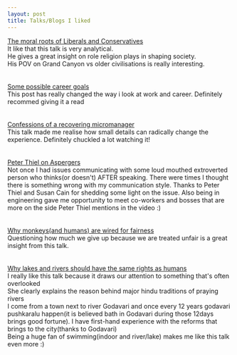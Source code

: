```yaml
---
layout: post
title: Talks/Blogs I liked
---
```


<div class="posts">
    <article class="post">
      <div class="entry">
        <a href="https://www.ted.com/talks/jonathan_haidt_the_moral_roots_of_liberals_and_conservatives">The moral roots of Liberals and Conservatives</a><br>
        It like that this talk is very analytical.<br>
        He gives a great insight on role religion plays in shaping society.<br>
        His POV on Grand Canyon vs older civilisations is really interesting.<br>
      </div>
      <br>
      <br>
      <div class="entry">
        <a href="https://jvns.ca/blog/2018/09/30/some-possible-career-goals/">Some possible career goals</a><br>
          This post has really changed the way i look at work and career. Definitely recommed giving it a read<br>
      </div>
      <br>
      <br>
      <div class="entry">
        <a href="https://www.ted.com/talks/chieh_huang_confessions_of_a_recovering_micromanager?language=en">Confessions of a recovering micromanager</a><br>
        This talk made me realise how small details can radically change the experience. Definitely chuckled a lot watching it!<br>
      </div>
      <br>
      <br>
      <div class="entry">
        <a href="https://www.youtube.com/watch?v=hkHvDOPNI1w">Peter Thiel on Aspergers</a><br>
          Not once I had issues communicating with some loud mouthed extroverted person who thinks(or doesn't) AFTER speaking. There were times I thought there is something wrong with my communication style. Thanks to Peter Thiel and Susan Cain for shedding some light on the issue. Also being in engineering gave me opportunity to meet co-workers and bosses that are more on the side Peter Thiel mentions in the video :)<br>
      </div>
      <br>
      <br>
      <div class="entry">
        <a href="https://www.ted.com/talks/sarah_brosnan_why_monkeys_and_humans_are_wired_for_fairness/">Why monkeys(and humans) are wired for fairness</a><br>
          Questioning how much we give up because we are treated unfair is a great insight from this talk.<br>
      </div>
      <br>
      <br>
      <div class="entry">
        <a href="https://www.ted.com/talks/kelsey_leonard_why_lakes_and_rivers_should_have_the_same_rights_as_humans">Why lakes and rivers should have the same rights as humans</a><br>
        I really like this talk because it draws our attention to something that's often overlooked<br>
        She clearly explains the reason behind major hindu traditions of praying rivers<br>
        I come from a town next to river Godavari and once every 12 years godavari pushkaralu happen(it is believed bath in Godavari during those 12days brings good fortune). I have first-hand experience with the reforms that brings to the city(thanks to Godavari)<br>
        Being a huge fan of swimming(indoor and river/lake) makes me like this talk even more :)<br>
      </div>
    </article>
</div>